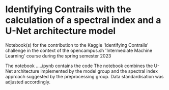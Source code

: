 # Identifying Contrails with the calculation of a spectral index and a U-Net architecture model 
Notebook(s) for the contribution to the Kaggle 'Identifying Contrails' challenge in the context of the opencampus.sh 'Intermediate Machine Learning' course during the spring semester 2023

The notebook .....ipynb contains the code
The notebook combines the U-Net architecture implemented by the model group and the spectral index approach suggested by the preprocessing group. Data standardisation was adjusted accordingly.

